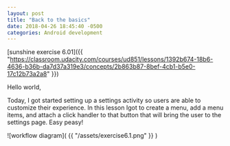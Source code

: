 ```yaml
---
layout: post
title: "Back to the basics"
date: 2018-04-26 18:45:40 -0500
categories: Android development
---
```


[sunshine exercise 6.01]({{ "https://classroom.udacity.com/courses/ud851/lessons/1392b674-18b6-4636-b36b-da7d37a319e3/concepts/2b863b87-8bef-4cb1-b5e0-17c12b73a2a8" }})

Hello world,

Today, I got started setting up a settings activity so users are able to customize their experience. In this lesson Igot to create a menu, add a menu items, and attach a click handler to that button that will bring the user to the settings page. Easy peasy!

![workflow diagram]( {{ "/assets/exercise6.1.png" }} )
